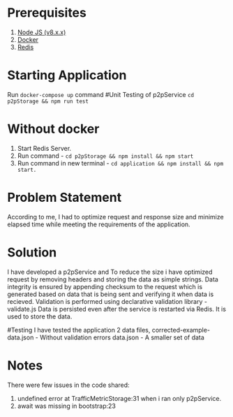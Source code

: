 # Prerequisites
1. [Node JS (v8.x.x)](<https://nodejs.org/en/download/>)
2. [Docker](https://www.docker.com/products/docker)
3. [Redis](https://redis.io/topics/quickstart)

# Starting Application
 Run `docker-compose up` command
#Unit Testing of p2pService
 `cd p2pStorage && npm run test`

# Without docker
1. Start Redis Server.
2. Run command - `cd p2pStorage && npm install && npm start`
3. Run command in new terminal - `cd application && npm install && npm start.`


# Problem Statement
According to me, I had to optimize request and response size and minimize elapsed time while meeting the requirements of the application.

# Solution
I have developed a p2pService and To reduce the size i have optimized request by removing headers and storing the data as simple strings.
Data integrity is ensured by appending checksum to the request which is generated based on data that is being sent and verifying it when data is recieved.
Validation is performed using declarative validation library - validate.js
Data is persisted even after the service is restarted via Redis. It is used to store the data.

#Testing
I have tested the application 2 data files,
corrected-example-data.json - Without validation errors
data.json - A smaller set of data


# Notes
There were few issues in the  code shared:
1. undefined error at TrafficMetricStorage:31 when i ran only p2pService.
2. await was missing in bootstrap:23
